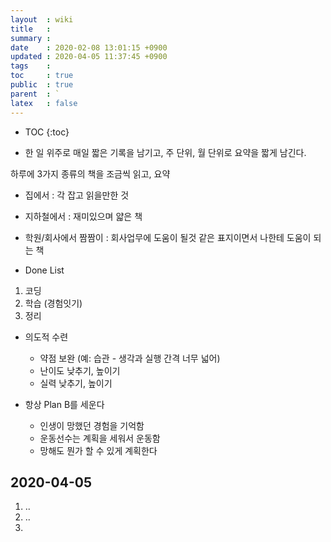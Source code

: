 ```yaml
---
layout  : wiki
title   : 
summary : 
date    : 2020-02-08 13:01:15 +0900
updated : 2020-04-05 11:37:45 +0900
tags    : 
toc     : true
public  : true
parent  : `
latex   : false
---
```

* TOC
{:toc}

- 한 일 위주로 매일 짧은 기록을 남기고, 주 단위, 월 단위로 요약을 짧게 남긴다.

하루에 3가지 종류의 책을 조금씩 읽고, 요약
- 집에서 : 각 잡고 읽을만한 것
- 지하철에서 : 재미있으며 얇은 책
- 학원/회사에서 짬짬이 : 회사업무에 도움이 될것 같은 표지이면서 나한테 도움이 되는 책

- Done List
1. 코딩
2. 학습 (경험잇기)
3. 정리

- 의도적 수련
    - 약점 보완 (예: 습관 - 생각과 실행 간격 너무 넓어)
    - 난이도 낮추기, 높이기
    - 실력 낮추기, 높이기

- 항상 Plan B를 세운다
    - 인생이 망했던 경험을 기억함
    - 운동선수는 계획을 세워서 운동함
    - 망해도 뭔가 할 수 있게 계획한다

## 2020-04-05

1. ..
2. ..
3. 
